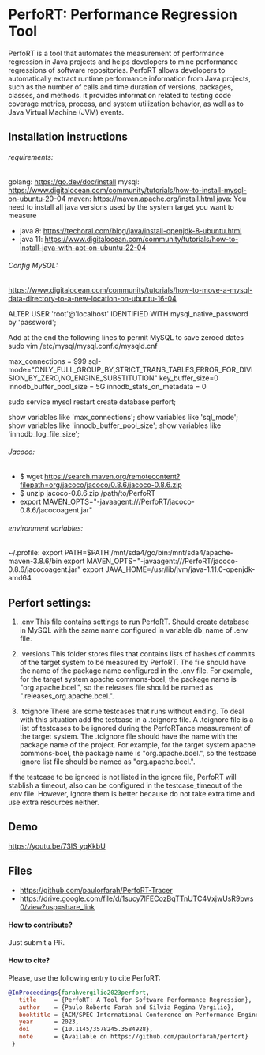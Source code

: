 # PerfoRT: Performance Regression Tool

PerfoRT is a tool that automates the measurement of performance regression in Java projects and helps developers to mine performance regressions of software repositories. PerfoRT allows developers to automatically extract runtime performance information from Java projects, such as the number of
calls and time duration of versions, packages, classes, and methods.  it provides information related to testing code coverage metrics, process, and system utilization behavior, as well as to Java Virtual Machine (JVM) events. 


## Installation instructions


###### requirements:
golang: https://go.dev/doc/install
mysql: https://www.digitalocean.com/community/tutorials/how-to-install-mysql-on-ubuntu-20-04
maven: https://maven.apache.org/install.html
java: You need to install all java versions used by the system target you want to measure
- java 8: https://techoral.com/blog/java/install-openjdk-8-ubuntu.html
- java 11: https://www.digitalocean.com/community/tutorials/how-to-install-java-with-apt-on-ubuntu-22-04

###### Config MySQL:
https://www.digitalocean.com/community/tutorials/how-to-move-a-mysql-data-directory-to-a-new-location-on-ubuntu-16-04

ALTER USER 'root'@'localhost' IDENTIFIED WITH mysql_native_password by 'password';

Add at the end the following lines to permit MySQL to save zeroed dates 
sudo vim /etc/mysql/mysql.conf.d/mysqld.cnf

max_connections = 999
sql-mode="ONLY_FULL_GROUP_BY,STRICT_TRANS_TABLES,ERROR_FOR_DIVISION_BY_ZERO,NO_ENGINE_SUBSTITUTION"
key_buffer_size=0
innodb_buffer_pool_size = 5G
innodb_stats_on_metadata = 0

sudo service mysql restart
create database perfort;

show variables like 'max_connections';
show variables like 'sql_mode';
show variables like 'innodb_buffer_pool_size';
show variables like 'innodb_log_file_size';

###### Jacoco:
- $ wget https://search.maven.org/remotecontent?filepath=org/jacoco/jacoco/0.8.6/jacoco-0.8.6.zip
- $ unzip jacoco-0.8.6.zip /path/to/PerfoRT
- export MAVEN_OPTS="-javaagent:/<path>/<to>/PerfoRT/jacoco-0.8.6/jacocoagent.jar"
  
###### environment variables:
~/.profile:
export PATH=$PATH:/mnt/sda4/go/bin:/mnt/sda4/apache-maven-3.8.6/bin
export MAVEN_OPTS="-javaagent:/<path>/<to>/PerfoRT/jacoco-0.8.6/jacocoagent.jar"
export JAVA_HOME=/usr/lib/jvm/java-1.11.0-openjdk-amd64

 ## Perfort settings:
  
1. .env
  This file contains settings to run PerfoRT. Should create database in MySQL with the same name configured in variable db_name of .env file.
  
2. .versions
  This folder stores files that contains lists of hashes of commits of the target system to be measured by PerfoRT. The file should have the name of the package name configured in the .env file.
For example, for the target system apache commons-bcel, the package name is "org.apache.bcel.", so the releases file should be named as ".releases_org.apache.bcel.".

3. .tcignore
There are some testcases that runs without ending. To deal with this situation add the testcase in a .tcignore file. A .tcignore file is a list of testcases to be ignored during the PerfoRTance measurement of the target system. The .tcignore file should have the name with the package name of the project. For example, for the target system apache commons-bcel, the package name is "org.apache.bcel.", so the testcase ignore list file should be named as "org.apache.bcel.".

If the testcase to be ignored is not listed in the ignore file, PerfoRT will stablish a timeout, also can be configured in the testcase_timeout of the .env file. However, ignore them is better because do not take extra time and use extra resources neither.

## Demo
  https://youtu.be/73IS_yqKkbU
  
## Files
- https://github.com/paulorfarah/PerfoRT-Tracer
- https://drive.google.com/file/d/1sucy7lFECozBqTTnUTC4VxjwUsR9bws0/view?usp=share_link  
  
#### How to contribute?
  Just submit a PR.
  
#### How to cite?
  Please, use the following entry to cite PerfoRT:
```bibtex
@InProceedings{farahvergilio2023perfort,
   title     = {PerfoRT: A Tool for Software Performance Regression},
   author    = {Paulo Roberto Farah and Silvia Regina Vergilio},
   booktitle = {ACM/SPEC International Conference on Performance Engineering},
   year      = 2023,
   doi       = {10.1145/3578245.3584928},
   note      = {Available on https://github.com/paulorfarah/perfort}
 }
```

 
  


